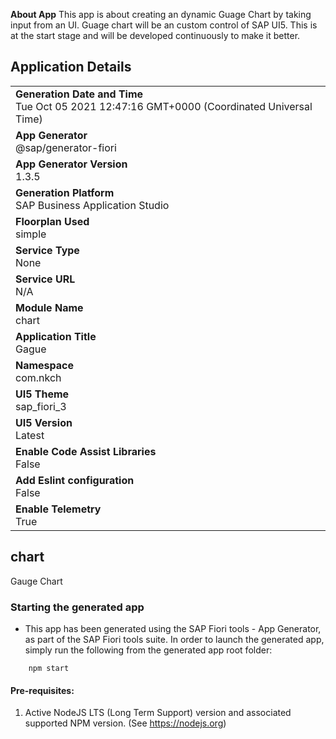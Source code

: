 **About App**
This app is about creating an dynamic Guage Chart by taking input from an UI. Guage chart will be an custom control of SAP UI5. This is at the start stage and will be developed continuously to make it better.

## Application Details
|               |
| ------------- |
|**Generation Date and Time**<br>Tue Oct 05 2021 12:47:16 GMT+0000 (Coordinated Universal Time)|
|**App Generator**<br>@sap/generator-fiori|
|**App Generator Version**<br>1.3.5|
|**Generation Platform**<br>SAP Business Application Studio|
|**Floorplan Used**<br>simple|
|**Service Type**<br>None|
|**Service URL**<br>N/A
|**Module Name**<br>chart|
|**Application Title**<br>Gague|
|**Namespace**<br>com.nkch|
|**UI5 Theme**<br>sap_fiori_3|
|**UI5 Version**<br>Latest|
|**Enable Code Assist Libraries**<br>False|
|**Add Eslint configuration**<br>False|
|**Enable Telemetry**<br>True|

## chart

Gauge Chart

### Starting the generated app

-   This app has been generated using the SAP Fiori tools - App Generator, as part of the SAP Fiori tools suite.  In order to launch the generated app, simply run the following from the generated app root folder:

```
    npm start
```

#### Pre-requisites:

1. Active NodeJS LTS (Long Term Support) version and associated supported NPM version.  (See https://nodejs.org)


